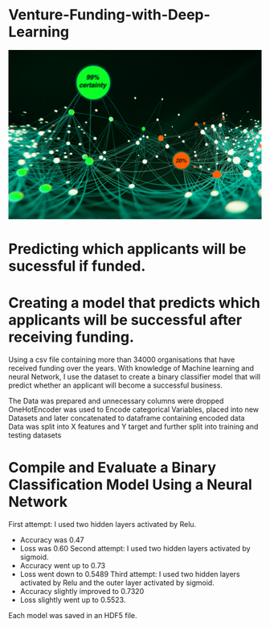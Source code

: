 # Venture-Funding-with-Deep-Learning
![Image](Image1.jpg)


# Predicting which applicants will be sucessful if funded. 


# Creating a model that predicts which applicants will be successful after receiving funding. 
Using a csv file containing more than 34000 organisations that have received funding over the years. With knowledge of Machine learning and neural Network, I use the dataset to create a binary classifier model that will predict whether an applicant will become a successful business. 

The Data was prepared and unnecessary columns were dropped
OneHotEncoder was used to Encode categorical Variables, placed into new Datasets and later concatenated to dataframe containing encoded data
Data was split into X features and Y target and further split into training and testing datasets


#   Compile and Evaluate a Binary Classification Model Using a Neural Network

First attempt: I used two hidden layers activated by Relu. 
* Accuracy was 0.47
* Loss was 0.60
Second attempt: I used two hidden layers activated by sigmoid.
* Accuracy went up to 0.73
* Loss went down to 0.5489
Third attempt: I used two hidden layers activated by Relu and the outer layer activated by sigmoid.
* Accuracy slightly improved to 0.7320
* Loss slightly went up to 0.5523.

Each model was saved in an HDF5 file. 
